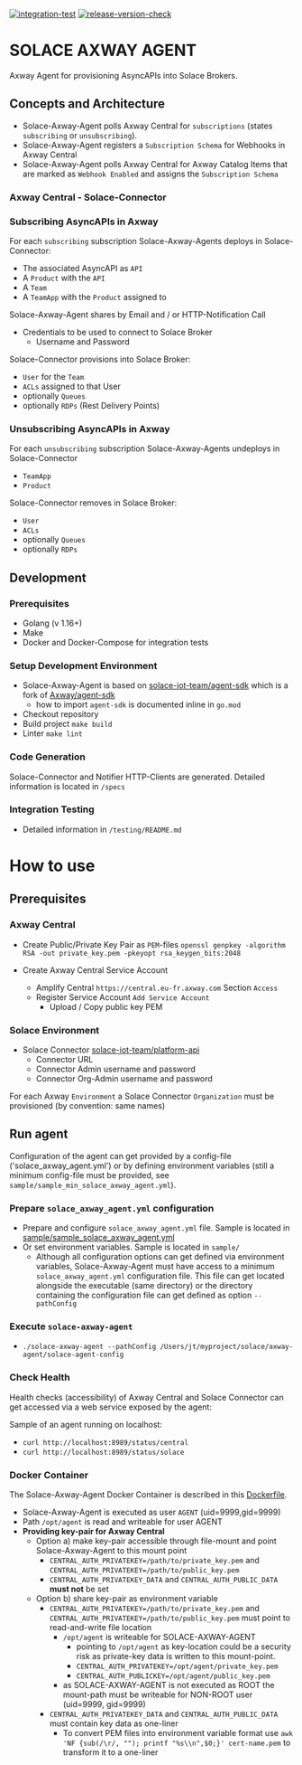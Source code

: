 [![integration-test](https://github.com/solace-iot-team/solace-axway-agent/actions/workflows/integration-test.yml/badge.svg)](https://github.com/solace-iot-team/solace-axway-agent/actions/workflows/integration-test.yml) 
[![release-version-check](https://github.com/solace-iot-team/solace-axway-agent/actions/workflows/release-version-check.yml/badge.svg)](https://github.com/solace-iot-team/solace-axway-agent/actions/workflows/release-version-check.yml)
# SOLACE AXWAY AGENT

Axway Agent for provisioning AsyncAPIs into Solace Brokers. 

## Concepts and Architecture

* Solace-Axway-Agent polls Axway Central for `subscriptions` (states `subscribing` or  `unsubscribing`).
* Solace-Axway-Agent registers a `Subscription Schema` for Webhooks in Axway Central
* Solace-Axway-Agent polls Axway Central for Axway Catalog Items that are marked as `Webhook Enabled` and assigns the `Subscription Schema`

### Axway Central - Solace-Connector 

### Subscribing AsyncAPIs in Axway

For each `subscribing` subscription Solace-Axway-Agents deploys in Solace-Connector:
* The associated AsyncAPI as `API`
* A `Product` with the `API`
* A `Team` 
* A `TeamApp` with the `Product` assigned to

Solace-Axway-Agent shares by Email and / or HTTP-Notification Call
* Credentials to be used to connect to Solace Broker
  * Username and Password

Solace-Connector provisions into Solace Broker:
* `User` for the `Team`
* `ACLs` assigned to that User
* optionally `Queues`
* optionally `RDPs` (Rest Delivery Points)

### Unsubscribing AsyncAPIs in Axway

For each `unsubscribing` subscription Solace-Axway-Agents undeploys in Solace-Connector
* `TeamApp`
* `Product`

Solace-Connector removes in Solace Broker:
* `User`
* `ACLs`
* optionally `Queues`
* optionally `RDPs`


## Development 
### Prerequisites

* Golang (v 1.16+)
* Make
* Docker and Docker-Compose for integration tests

### Setup Development Environment 

* Solace-Axway-Agent is based on [solace-iot-team/agent-sdk](https://github.com/solace-iot-team/agent-sdk) which is a fork of [Axway/agent-sdk](https://github.com/Axway/agent-sdk) 
  * how to import `agent-sdk` is documented inline in `go.mod`
* Checkout repository
* Build project
  `make build`
* Linter
  `make lint`

### Code Generation
Solace-Connector and Notifier HTTP-Clients are generated. Detailed information is located in `/specs`

### Integration Testing

* Detailed information in `/testing/README.md`

# How to use

## Prerequisites

### Axway Central

* Create Public/Private Key Pair as `PEM`-files
`openssl genpkey -algorithm RSA -out private_key.pem -pkeyopt rsa_keygen_bits:2048`
  
* Create Axway Central Service Account
   * Amplify Central `https://central.eu-fr.axway.com` Section `Access`
   * Register Service Account `Add Service Account`
     * Upload / Copy public key PEM 
   
### Solace Environment
* Solace Connector [solace-iot-team/platform-api](https://github.com/solace-iot-team/platform-api)
   * Connector URL
   * Connector Admin username and password
   * Connector Org-Admin username and password
   
For each Axway `Environment` a Solace Connector `Organization` must be provisioned (by convention: same names)  

## Run agent

Configuration of the agent can get provided by a config-file ('solace_axway_agent.yml') or by defining environment variables (still a minimum config-file must be provided, see `sample/sample_min_solace_axway_agent.yml`).


### Prepare `solace_axway_agent.yml` configuration
* Prepare and configure `solace_axway_agent.yml` file. Sample is located in [sample/sample_solace_axway_agent.yml](sample/sample_solace_axway_agent.yml)
* Or set environment variables. Sample is located in `sample/`
  * Although all configuration options can get defined via environment variables, Solace-Axway-Agent must have access to a minimum `solace_axway_agent.yml` configuration file. This file can get located alongside the executable (same directory) or the directory containing the configuration file can get defined as option `--pathConfig`

### Execute `solace-axway-agent` 
* `./solace-axway-agent --pathConfig /Users/jt/myproject/solace/axway-agent/solace-agent-config`

### Check Health

Health checks (accessibility) of Axway Central and Solace Connector can get accessed via a web service exposed by the agent:

Sample of an agent running on localhost:

* `curl http://localhost:8989/status/central`
* `curl http://localhost:8989/status/solace`

### Docker Container
The Solace-Axway-Agent Docker Container is described in this [Dockerfile](Dockerfile).

* Solace-Axway-Agent is executed as user `AGENT` (uid=9999,gid=9999)
* Path `/opt/agent` is read and writeable for user AGENT
* **Providing key-pair for Axway Central** 
  * Option a) make key-pair accessible through file-mount and point Solace-Axway-Agent to this mount point
    * `CENTRAL_AUTH_PRIVATEKEY=/path/to/private_key.pem` and `CENTRAL_AUTH_PRIVATEKEY=/path/to/public_key.pem`
    * `CENTRAL_AUTH_PRIVATEKEY_DATA` and `CENTRAL_AUTH_PUBLIC_DATA` **must not** be set
  * Option b)  share key-pair as environment variable
    * `CENTRAL_AUTH_PRIVATEKEY=/path/to/private_key.pem` and `CENTRAL_AUTH_PRIVATEKEY=/path/to/public_key.pem` must point to read-and-write file location
      * `/opt/agent` is writeable for SOLACE-AXWAY-AGENT
        * pointing to `/opt/agent` as key-location could be a security risk as private-key data is written to this mount-point. 
        * `CENTRAL_AUTH_PRIVATEKEY=/opt/agent/private_key.pem`
        * `CENTRAL_AUTH_PUBLICKEY=/opt/agent/public_key.pem`
      *  as SOLACE-AXWAY-AGENT is not executed as ROOT the mount-path must be writeable for NON-ROOT user (uid=9999, gid=9999) 
    * `CENTRAL_AUTH_PRIVATEKEY_DATA` and `CENTRAL_AUTH_PUBLIC_DATA` must contain key data as one-liner 
       *  To convert PEM files into environment variable format use `awk 'NF {sub(/\r/, ""); printf "%s\\n",$0;}' cert-name.pem` to transform it to a one-liner
